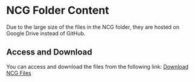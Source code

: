 # NCG Folder Content

Due to the large size of the files in the NCG folder, they are hosted on Google Drive instead of GitHub.

## Access and Download

You can access and download the files from the following link:
[Download NCG Files](https://drive.google.com/drive/folders/1q8_lWNYrt6V3k-_TX8OxVo71f8pmAiNt?usp=drive_link)
